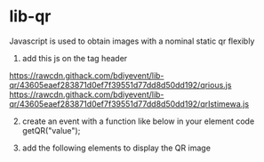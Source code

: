 # lib-qr
Javascript is used to obtain images with a nominal static qr flexibly

1. add this js on the tag header

https://rawcdn.githack.com/bdiyevent/lib-qr/43605eaef283871d0ef7f39551d77dd8d50dd192/qrious.js
https://rawcdn.githack.com/bdiyevent/lib-qr/43605eaef283871d0ef7f39551d77dd8d50dd192/qrIstimewa.js

2. create an event with a function like below in your element code
getQR("value");

3. add the following elements to display the QR image
<img id="imageQR">
